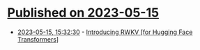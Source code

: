 # [Published on 2023-05-15](index.md)

* [2023-05-15, 15:32:30](https://lobste.rs/s/2szmg9/introducing_rwkv_for_hugging_face) - [Introducing RWKV [for Hugging Face Transformers]](https://huggingface.co/blog/rwkv)
